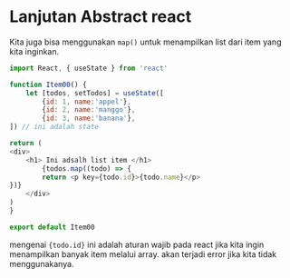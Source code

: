 # Lanjutan Abstract react 

Kita juga bisa menggunakan `map()` untuk menampilkan list dari item yang kita inginkan.

```Javascript
import React, { useState } from 'react'

function Item00() {
    let [todos, setTodos] = useState([
        {id: 1, name:'appel'},
        {id: 2, name:'manggo'},
        {id: 3, name:'banana'},
]) // ini adalah state

return (
<div>
    <h1> Ini adsalh list item </h1>
        {todos.map((todo) => {
        return <p key={todo.id}>{todo.name}</p>
})}
    </div>
)
}

export default Item00
```

mengenai `{todo.id}` ini adalah aturan wajib pada react jika kita ingin menampilkan banyak item melalui array. akan terjadi error jika kita tidak menggunakanya.
